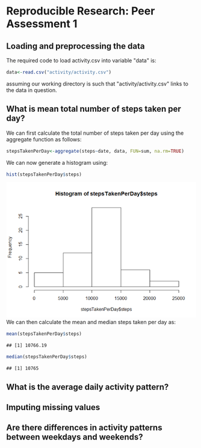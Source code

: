 # Reproducible Research: Peer Assessment 1


## Loading and preprocessing the data
The required code to load activity.csv into variable "data" is:

```r
data<-read.csv("activity/activity.csv")
```
assuming our working directory is such that "activity/activity.csv" links to the data in question.


## What is mean total number of steps taken per day?
We can first calculate the total number of steps taken per day using the aggregate function as follows:

```r
stepsTakenPerDay<-aggregate(steps~date, data, FUN=sum, na.rm=TRUE)
```
We can now generate a histogram using:

```r
hist(stepsTakenPerDay$steps)
```

![](PA1_template_files/figure-html/unnamed-chunk-3-1.png) 
We can then calculate the mean and median steps taken per day as: 

```r
mean(stepsTakenPerDay$steps)
```

```
## [1] 10766.19
```

```r
median(stepsTakenPerDay$steps)
```

```
## [1] 10765
```
## What is the average daily activity pattern?



## Imputing missing values



## Are there differences in activity patterns between weekdays and weekends?
